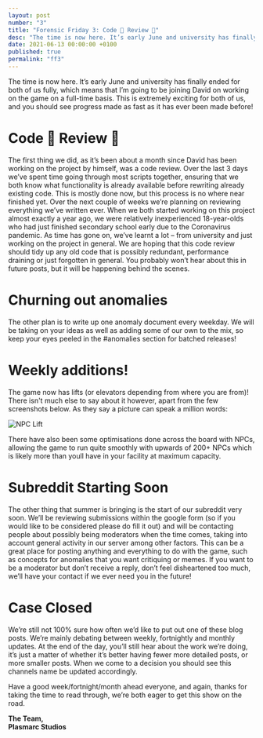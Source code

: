 ```yaml
---
layout: post
number: "3"
title: "Forensic Friday 3: Code 👏 Review 👏"
desc: "The time is now here. It’s early June and university has finally ended for both of us fully, which means that I’m going to be joining David on working on the game on a full-time basis. This is extremely exciting for both of us, and you should see progress made as fast as it has ever been made before!"
date: 2021-06-13 00:00:00 +0100
published: true
permalink: "ff3"
---
```

The time is now here. It’s early June and university has finally ended for both of us fully, which means that I’m going to be joining David on working on the game on a full-time basis. This is extremely exciting for both of us, and you should see progress made as fast as it has ever been made before!

# Code 👏 Review 👏 
The first thing we did, as it’s been about a month since David has been working on the project by himself, was a code review. Over the last 3 days we’ve spent time going through most scripts together, ensuring that we both know what functionality is already available before rewriting already existing code. This is mostly done now, but this process is no where near finished yet. Over the next couple of weeks we’re planning on reviewing everything we’ve written ever. When we both started working on this project almost exactly a year ago, we were relatively inexperienced 18-year-olds who had just finished secondary school early due to the Coronavirus pandemic. As time has gone on, we’ve learnt a lot – from university and just working on the project in general. We are hoping that this code review should tidy up any old code that is possibly redundant, performance draining or just forgotten in general. You probably won’t hear about this in future posts, but it will be happening behind the scenes.

# Churning out anomalies
The other plan is to write up one anomaly document every weekday. We will be taking on your ideas as well as adding some of our own to the mix, so keep your eyes peeled in the #anomalies section for batched releases! 

# Weekly additions!
The game now has lifts (or elevators depending from where you are from)! There isn't much else to say about it however, apart from the few screenshots below. As they say a picture can speak a million words:

![NPC Lift](./forensic-friday-media/ff03/lift.png)


There have also been some optimisations done across the board with NPCs, allowing the game to run quite smoothly with upwards of 200+ NPCs which is likely more than youll have in your facility at maximum capacity.

# Subreddit Starting Soon
The other thing that summer is bringing is the start of our subreddit very soon. We’ll be reviewing submissions within the google form (so if you would like to be considered please do fill it out) and will be contacting people about possibly being moderators when the time comes, taking into account general activity in our server among other factors. This can be a great place for posting anything and everything to do with the game, such as concepts for anomalies that you want critiquing or memes. If you want to be a moderator but don’t receive a reply, don’t feel disheartened too much, we’ll have your contact if we ever need you in the future!

# Case Closed
We’re still not 100% sure how often we’d like to put out one of these blog posts. We’re mainly debating between weekly, fortnightly and monthly updates. At the end of the day, you’ll still hear about the work we’re doing, it’s just a matter of whether it’s better having fewer more detailed posts, or more smaller posts. When we come to a decision you should see this channels name be updated accordingly.

Have a good week/fortnight/month ahead everyone, and again, thanks for taking the time to read through, we’re both eager to get this show on the road.

**The Team,**\
**Plasmarc Studios**